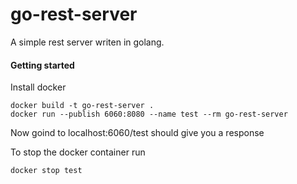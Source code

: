 # go-rest-server
A simple rest server writen in golang.

#### Getting started 
Install docker

	docker build -t go-rest-server .
	docker run --publish 6060:8080 --name test --rm go-rest-server

Now goind to localhost:6060/test should give you a response

To stop the docker container run
	
	docker stop test
